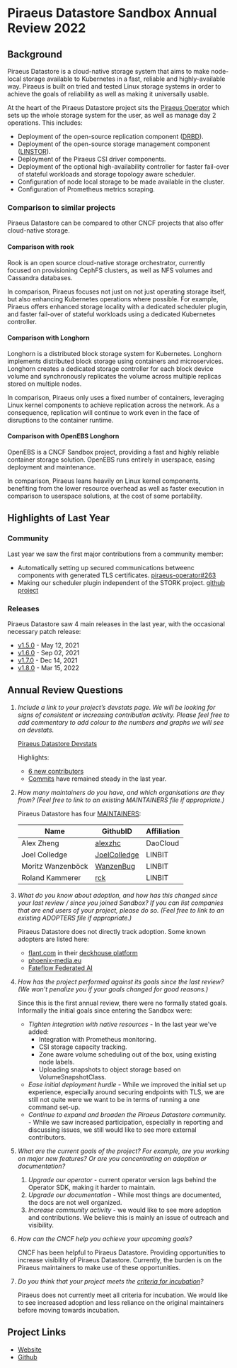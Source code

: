# Piraeus Datastore Sandbox Annual Review 2022

## Background
Piraeus Datastore is a cloud-native storage system that aims to make node-local storage available to Kubernetes in
a fast, reliable and highly-available way. Piraeus is built on tried and tested Linux storage systems in order to
achieve the goals of reliability as well as making it universally usable.

At the heart of the Piraeus Datastore project sits the [Piraeus Operator](https://github.com/piraeusdatastore/piraeus-operator)
which sets up the whole storage system for the user, as well as manage day 2 operations. This includes:

* Deployment of the open-source replication component ([DRBD](https://github.com/linbit/drbd)).
* Deployment of the open-source storage management component ([LINSTOR](https://github.com/linbit/linstor-server)).
* Deployment of the Piraeus CSI driver components.
* Deployment of the optional high-availability controller for faster fail-over of stateful workloads and storage
  topology aware scheduler. 
* Configuration of node local storage to be made available in the cluster.
* Configuration of Prometheus metrics scraping.

### Comparison to similar projects

Piraeus Datastore can be compared to other CNCF projects that also offer cloud-native storage.

#### Comparison with rook

Rook is an open source cloud-native storage orchestrator, currently focused on provisioning CephFS clusters, as well as
NFS volumes and Cassandra databases.

In comparison, Piraeus focuses not just on not just operating storage itself, but also enhancing Kubernetes operations
where possible. For example, Piraeus offers enhanced storage locality with a dedicated scheduler plugin, and faster
fail-over of stateful workloads using a dedicated Kubernetes controller.

#### Comparison with Longhorn

Longhorn is a distributed block storage system for Kubernetes. Longhorn implements distributed block storage using
containers and microservices. Longhorn creates a dedicated storage controller for each block device volume and
synchronously replicates the volume across multiple replicas stored on multiple nodes.

In comparison, Piraeus only uses a fixed number of containers, leveraging Linux kernel components to achieve replication
across the network. As a consequence, replication will continue to work even in the face of disruptions to the container
runtime.

#### Comparison with OpenEBS Longhorn

OpenEBS is a CNCF Sandbox project, providing a fast and highly reliable container storage solution. OpenEBS runs
entirely in userspace, easing deployment and maintenance.

In comparison, Piraeus leans heavily on Linux kernel components, benefiting from the lower resource overhead as well
as faster execution in comparison to userspace solutions, at the cost of some portability.

## Highlights of Last Year
###  Community

Last year we saw the first major contributions from a community member:

* Automatically setting up secured communications betweenc components with generated TLS certificates. [piraeus-operator#263](https://github.com/piraeusdatastore/piraeus-operator/pull/263)
* Making our scheduler plugin independent of the STORK project. [github project](https://github.com/piraeusdatastore/linstor-scheduler-extender/)

###  Releases

Piraeus Datastore saw 4 main releases in the last year, with the occasional necessary patch release:

* [v1.5.0](https://github.com/piraeusdatastore/piraeus-operator/releases/tag/v1.5.0) - May 12, 2021
* [v1.6.0](https://github.com/piraeusdatastore/piraeus-operator/releases/tag/v1.6.0) - Sep 02, 2021
* [v1.7.0](https://github.com/piraeusdatastore/piraeus-operator/releases/tag/v1.7.0) - Dec 14, 2021
* [v1.8.0](https://github.com/piraeusdatastore/piraeus-operator/releases/tag/v1.8.0) - Mar 15, 2022

## Annual Review Questions

1. _Include a link to your project’s devstats page. We will be looking for signs of consistent or increasing contribution activity. Please feel free to add commentary to add colour to the numbers and graphs we will see on devstats._

    [Piraeus Datastore Devstats](https://piraeus.devstats.cncf.io/)

    Highlights:
    * [6 new contributors](https://piraeus.devstats.cncf.io/d/52/new-contributors-table?orgId=1&from=now-1y&to=now)
    * [Commits](https://piraeus.devstats.cncf.io/d/2/commits-repository-groups?orgId=1&from=now-1y&to=now&var-period=d7&var-repogroups=All)
     have remained steady in the last year.

2. _How many maintainers do you have, and which organisations are they from? (Feel free to link to an existing MAINTAINERS file if appropriate.)_

    Piraeus Datastore has four [MAINTAINERS](https://github.com/piraeusdatastore/piraeus/blob/master/MAINTAINERS.md):

   | Name | GithubID | Affiliation |
   |------|----------|-------------|
   | Alex Zheng | [alexzhc](https://github.com/alexzhc) | DaoCloud |
   | Joel Colledge | [JoelColledge](https://github.com/JoelColledge) | LINBIT |
   | Moritz Wanzenböck | [WanzenBug](https://github.com/WanzenBug) | LINBIT |
   | Roland Kammerer | [rck](https://github.com/rck) | LINBIT |

3. _What do you know about adoption, and how has this changed since your last review / since you joined Sandbox? If you can list companies that are end users of your project, please do so. (Feel free to link to an existing ADOPTERS file if appropriate.)_

    Piraeus Datastore does not directly track adoption. Some known adopters are listed here:
   * [flant.com](https://flant.com/) in their [deckhouse platform](https://deckhouse.io/en/)
   * [phoenix-media.eu](https://www.phoenix-media.eu)
   * [Fateflow Federated AI](https://github.com/rafflescity/rafflescity/blob/main/adoptions/federated_ai.md)

5. _How has the project performed against its goals since the last review? (We won't penalize you if your goals changed for good reasons.)_

    Since this is the first annual review, there were no formally stated goals. Informally the initial goals since entering the Sandbox were:
    - *Tighten integration with native resources* - In the last year we've added:
      - Integration with Prometheus monitoring.
      - CSI storage capacity tracking.
      - Zone aware volume scheduling out of the box, using existing node labels.
      - Uploading snapshots to object storage based on VolumeSnapshotClass.
    - *Ease initial deployment hurdle* - While we improved the initial set up experience, especially around securing
      endpoints with TLS, we are still not quite were we want to be in terms of running a one command set-up.
    - *Continue to expand and broaden the Piraeus Datastore community.* - While we saw increased participation,
      especially in reporting and discussing issues, we still would like to see more external contributors.

6. _What are the current goals of the project? For example, are you working on major new features? Or are you concentrating on adoption or documentation?_

    1. *Upgrade our operator* - current operator version lags behind the Operator SDK, making it harder to maintain.
    2. *Upgrade our documentation* - While most things are documented, the docs are not well organized.
    3. *Increase community activity* - we would like to see more adoption and contributions. We believe this is mainly
       an issue of outreach and visibility. 

7. _How can the CNCF help you achieve your upcoming goals?_

   CNCF has been helpful to Piraeus Datastore. Providing opportunities to increase visibility of Piraeus Datastore.
   Currently, the burden is on the Piraeus maintainers to make use of these opportunities. 

8. _Do you think that your project meets the [criteria for incubation](https://github.com/cncf/toc/blob/master/process/graduation_criteria.adoc#incubating-stage)?_

   Piraeus does not currently meet all criteria for incubation. We would like to see increased adoption and less
   reliance on the original maintainers before moving towards incubation.

## Project Links

* [Website](https://piraeus.io/)
* [Github](https://github.com/piraeusdatastore/)
